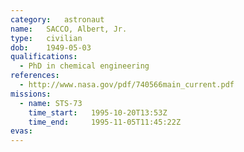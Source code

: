 ```yaml
---
category:	astronaut
name:	SACCO, Albert, Jr.
type:	civilian
dob:	1949-05-03
qualifications:
  - PhD in chemical engineering
references:
  - http://www.nasa.gov/pdf/740566main_current.pdf
missions:
  - name: STS-73
    time_start:   1995-10-20T13:53Z
    time_end:     1995-11-05T11:45:22Z
evas:
---
```

